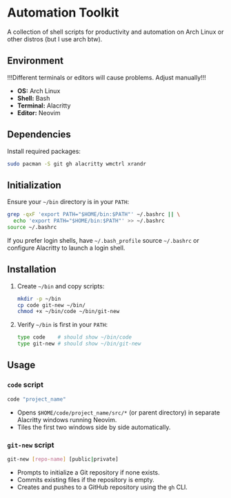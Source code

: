 # Automation Toolkit

A collection of shell scripts for productivity and automation on Arch Linux or other distros (but I use arch btw).

## Environment
!!!Different terminals or editors will cause problems. Adjust manually!!!

* **OS:** Arch Linux
* **Shell:** Bash
* **Terminal:** Alacritty
* **Editor:** Neovim

## Dependencies

Install required packages:

```bash
sudo pacman -S git gh alacritty wmctrl xrandr
```

## Initialization

Ensure your `~/bin` directory is in your `PATH`:

```bash
grep -qxF 'export PATH="$HOME/bin:$PATH"' ~/.bashrc || \
  echo 'export PATH="$HOME/bin:$PATH"' >> ~/.bashrc
source ~/.bashrc
```

If you prefer login shells, have `~/.bash_profile` source `~/.bashrc` or configure Alacritty to launch a login shell.

## Installation

1. Create `~/bin` and copy scripts:

   ```bash
   mkdir -p ~/bin
   cp code git-new ~/bin/
   chmod +x ~/bin/code ~/bin/git-new
   ```
2. Verify `~/bin` is first in your `PATH`:

   ```bash
   type code    # should show ~/bin/code
   type git-new # should show ~/bin/git-new
   ```

## Usage

### `code` script

```bash
code "project_name"
```

* Opens `$HOME/code/project_name/src/*` (or parent directory) in separate Alacritty windows running Neovim.
* Tiles the first two windows side by side automatically.

### `git-new` script

```bash
git-new [repo-name] [public|private]
```

* Prompts to initialize a Git repository if none exists.
* Commits existing files if the repository is empty.
* Creates and pushes to a GitHub repository using the `gh` CLI.
